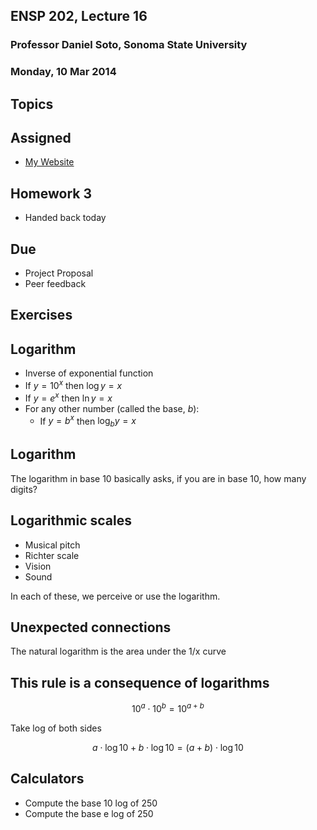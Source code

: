 ## ENSP 202, Lecture 16
### Professor Daniel Soto, Sonoma State University
### Monday, 10 Mar 2014

## Topics

<!--
- discuss deadlines and how grades are calculated
- logarithms
    - relation to 1/x
    - relation to scientific notation
- uses of logarithms
    - slide rule
    - originally used to make multiplication easier
- quiz
- project proposal feedback system
-->

## Assigned
- [My Website](http://danielrsoto.com)

<!--
office hours and upcoming assignments available here
-->

## Homework 3
- Handed back today

<!--
remember, i'm teaching you to communicate as well
-->

## Due
- Project Proposal
- Peer feedback

## Exercises

## Logarithm
- Inverse of exponential function
- If $y = 10^x$ then $\log y = x$
- If $y = e^x$ then $\ln y = x$
- For any other number (called the base, $b$):
    - If $y = b^x$ then $\log_b y = x$

## Logarithm
The logarithm in base 10 basically asks, if you are in base 10, how many digits?

## Logarithmic scales
- Musical pitch
- Richter scale
- Vision
- Sound

In each of these, we perceive or use the logarithm.

## Unexpected connections
The natural logarithm is the area under the 1/x curve

## This rule is a consequence of logarithms
$$ 10^a \cdot 10^b = 10^{a+b} $$

Take log of both sides

$$ a \cdot \log 10 + b \cdot \log 10 = (a+b) \cdot \log 10 $$

## Calculators
- Compute the base 10 log of 250
- Compute the base e log of 250





